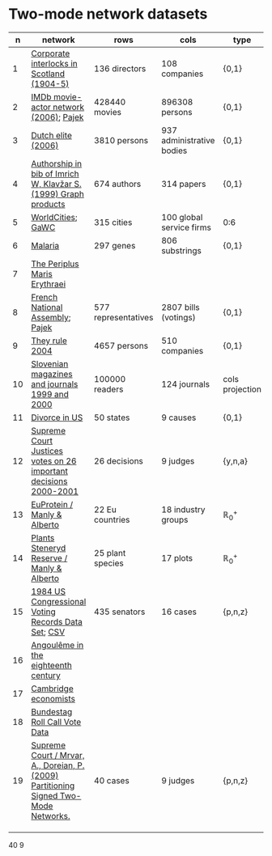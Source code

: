 # Two-mode network datasets


|  n | network  | rows | cols | type |
|----|----------|---|---|---|
|  1 | [Corporate interlocks in Scotland (1904-5)](http://vlado.fmf.uni-lj.si/pub/networks/data/esna/scotland.htm)    | 136 directors   | 108 companies  | {0,1}  |
|  2 | [IMDb movie-actor network (2006)](http://mozart.diei.unipg.it/gdcontest/contest2005/gdevolving2005.html); [Pajek](http://vlado.fmf.uni-lj.si/pub/networks/data/GD/gd05/imdb.zip)   | 428440 movies  | 896308 persons  | {0,1}   |
|  3 | [Dutch elite (2006)](http://vlado.fmf.uni-lj.si/pub/networks/data/2mode/DutchElite.htm)   | 3810 persons  | 937 administrative bodies  | {0,1}  |
|  4 | [Authorship in bib of Imrich W, Klavžar S. (1999) Graph products](http://vlado.fmf.uni-lj.si/pub/networks/data/2mode/Sandi/Sandi.htm)    | 674 authors  | 314 papers  | {0,1}  |
|  5 | [WorldCities](http://vlado.fmf.uni-lj.si/pub/networks/data/mix/mixed.htm); [GaWC](https://www.lboro.ac.uk/microsites/geography/gawc/data.html)   | 315 cities  | 100 global service firms  | 0:6  |  
|  6 | [Malaria](http://vladowiki.fmf.uni-lj.si/doku.php?id=pajek:data:conv#malaria)   | 297 genes   | 806 substrings  | {0,1}  | 
|  7 | [The Periplus Maris Erythraei](https://bora.uib.no/bora-xmlui/handle/1956/11470)   |  |  |  |
|  8 | [French National Assembly](https://netset.telecom-paris.fr/pages/national_assembly.html); [Pajek](http://vladowiki.fmf.uni-lj.si/doku.php?id=vlado:work:2m:dat:fra)   | 577 representatives   | 2807 bills (votings)  | {0,1}  |
|  9 | [They rule 2004](http://vladowiki.fmf.uni-lj.si/doku.php?id=pajek:nets:mix:trule) | 4657 persons  | 510 companies  | {0,1}  |
| 10 | [Slovenian magazines and journals 1999 and 2000](http://vlado.fmf.uni-lj.si/pub/networks/data/2mode/journals.htm)  | 100000 readers | 124 journals  | cols projection  |
| 11 | [Divorce in US](http://vlado.fmf.uni-lj.si/pub/networks/data/2mode/divorce.net)  | 50 states  | 9 causes | {0,1}  |
| 12 | [Supreme Court Justices votes on 26 important decisions 2000-2001](http://vlado.fmf.uni-lj.si/pub/networks/data/GBM/SupremeCourt/SupremeCourt.net)  | 26 decisions  | 9 judges | {y,n,a} |
| 13 | [EuProtein / Manly & Alberto](https://github.com/bavla/NormNet/blob/main/data/Manly&Alberto/README.md#euprotein) | 22 Eu countries  | 18 industry groups | ℝ<sub>0</sub><sup>+</sup> |
| 14 | [Plants Steneryd Reserve / Manly & Alberto](https://github.com/bavla/NormNet/tree/main/data/Manly%26Alberto#plants-steneryd-reserve) | 25 plant species  | 17 plots | ℝ<sub>0</sub><sup>+</sup> |    
| 15 | [1984 US Congressional Voting Records Data Set](https://paperswithcode.com/dataset/cvr); [CSV](http://vladowiki.fmf.uni-lj.si/doku.php?id=vlado:work:2m:dat:cvr)    | 435 senators | 16 cases   | {p,n,z}  |
| 16 | [Angoulême in the eighteenth century](https://histecon.sites.fas.harvard.edu/visualizing/angouleme/index.html)  |  |  |  |
| 17 | [Cambridge economists](https://histecon.sites.fas.harvard.edu/visualizing/graphing/economists.html)  |  |  |  |
| 18 | [Bundestag Roll Call Vote Data](https://dataverse.harvard.edu/dataverse/btvote) |  |  |  |
| 19 | [Supreme Court / Mrvar, A., Doreian, P. (2009) Partitioning Signed Two-Mode Networks.](https://github.com/bavla/NormNet/tree/main/data/SC) | 40 cases  | 9 judges  | {p,n,z}  |
|    | []() |  |  |  |
|    | []() |  |  |  |
|    | []() |  |  |  |




40 9
